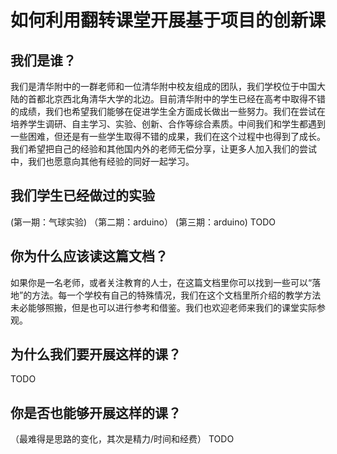 如何利用翻转课堂开展基于项目的创新课
============================

我们是谁？
----
我们是清华附中的一群老师和一位清华附中校友组成的团队，我们学校位于中国大陆的首都北京西北角清华大学的北边。目前清华附中的学生已经在高考中取得不错的成绩，我们也希望我们能够在促进学生全方面成长做出一些努力。我们在尝试在培养学生调研、自主学习、实验、创新、合作等综合素质。中间我们和学生都遇到一些困难，但还是有一些学生取得不错的成果，我们在这个过程中也得到了成长。我们希望把自己的经验和其他国内外的老师无偿分享，让更多人加入我们的尝试中，我们也愿意向其他有经验的同好一起学习。

我们学生已经做过的实验
----
(第一期：气球实验)
（第二期：arduino）
(第三期：arduino)
TODO

你为什么应该读这篇文档？
----
如果你是一名老师，或者关注教育的人士，在这篇文档里你可以找到一些可以“落地”的方法。每一个学校有自己的特殊情况，我们在这个文档里所介绍的教学方法未必能够照搬，但是也可以进行参考和借鉴。我们也欢迎老师来我们的课堂实际参观。


为什么我们要开展这样的课？
----
TODO


你是否也能够开展这样的课？
----
（最难得是思路的变化，其次是精力/时间和经费）
TODO



